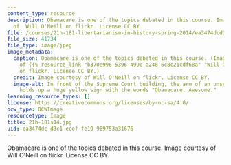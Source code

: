 ```yaml
---
content_type: resource
description: Obamacare is one of the topics debated in this course. Image courtesy
  of  Will O'Neill on flickr. License CC BY.
file: /courses/21h-181-libertarianism-in-history-spring-2014/ea3474dcd3c1eceffe19969753a31676_21h-181s14.jpg
file_size: 41734
file_type: image/jpeg
image_metadata:
  caption: Obamacare is one of the topics debated in this course. (Image courtesy
    of {{% resource_link "b370e996-5396-499c-a248-6c8c21cdf68a" "Will O'Neill" %}}
    on flickr. License CC BY.)
  credit: Image courtesy of Will O'Neill on flickr. License CC BY.
  image-alt: In front of the Supreme Court building, the arm of an unseen demonstrator
    holds up a huge yellow sign with the words "Obamacare. Awesome."
learning_resource_types: []
license: https://creativecommons.org/licenses/by-nc-sa/4.0/
ocw_type: OCWImage
resourcetype: Image
title: 21h-181s14.jpg
uid: ea3474dc-d3c1-ecef-fe19-969753a31676
---
```

Obamacare is one of the topics debated in this course. Image courtesy of  Will O'Neill on flickr. License CC BY.